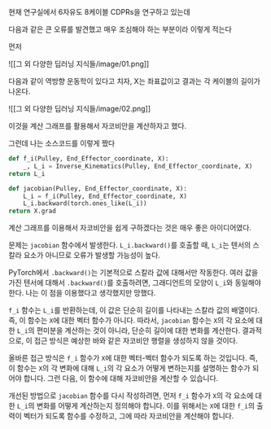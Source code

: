 현재 연구실에서 6자유도 8케이블 CDPRs을 연구하고 있는데

다음과 같은 큰 오류를 발견했고 매우 조심해야 하는 부분이라 이렇게 적는다

먼저

![[그 외 다양한 딥러닝 지식들/image/01.png]]

다음과 같이 역방향 운동학이 있다고 치자, X는 좌표값이고 결과는 각 케이블의 길이가 나온다.

![[그 외 다양한 딥러닝 지식들/image/02.png]]

이것을 계산 그래프를 활용해서 자코비안을 계산하자고 했다.

그런데 나는 소스코드를 이렇게 짰다

``` python
def f_i(Pulley, End_Effector_coordinate, X):
	_, L_i = Inverse_Kinematics(Pulley, End_Effector_coordinate, X)
return L_i

def jacobian(Pulley, End_Effector_coordinate, X):
	L_i = f_i(Pulley, End_Effector_coordinate, X)
	L_i.backward(torch.ones_like(L_i))
return X.grad
```

계산 그래프를 이용해서 자코비안을 쉽게 구하겠다는 것은 매우 좋은 아이디어였다.

문제는 `jacobian` 함수에서 발생한다. `L_i.backward()`를 호출할 때, `L_i`는 텐서의 스칼라 요소가 아니므로 오류가 발생할 가능성이 높다. 

PyTorch에서 `.backward()`는 기본적으로 스칼라 값에 대해서만 작동한다. 여러 값을 가진 텐서에 대해서 `.backward()`를 호출하려면, 그래디언트의 모양이 `L_i`와 동일해야 한다. 나는 이 점을 이용했다고 생각했지만 망했다. 

`f_i` 함수는 `L_i`를 반환하는데, 이 값은 단순히 길이를 나타내는 스칼라 값의 배열이다. 즉, 이 함수는 `X`에 대한 벡터 함수가 아니다. 따라서, `jacobian` 함수는 `X`의 각 요소에 대한 `L_i`의 편미분을 계산하는 것이 아니라, 단순히 길이에 대한 변화를 계산한다. 결과적으로, 이 접근 방식은 예상한 바와 같은 자코비안 행렬을 생성하지 않을 것이다.

올바른 접근 방식은 `f_i` 함수가 `X`에 대한 벡터-벡터 함수가 되도록 하는 것입니다. 즉, 이 함수는 `X`의 각 변화에 대해 `L_i`의 각 요소가 어떻게 변하는지를 설명하는 함수가 되어야 합니다. 그런 다음, 이 함수에 대해 자코비안을 계산할 수 있습니다.

개선된 방법으로 `jacobian` 함수를 다시 작성하려면, 먼저 `f_i` 함수가 `X`의 각 요소에 대한 `L_i`의 변화를 어떻게 계산하는지 정의해야 합니다. 이를 위해서는 `X`에 대한 `f_i`의 출력이 벡터가 되도록 함수를 수정하고, 그에 따라 자코비안을 계산해야 합니다.
